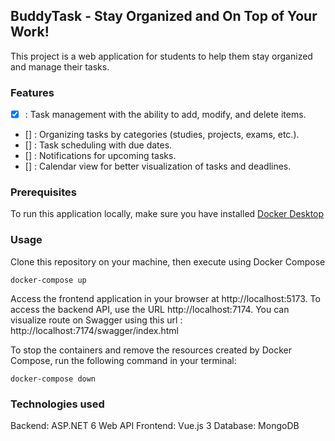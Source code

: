 ## BuddyTask - Stay Organized and On Top of Your Work!

This project is a web application for students to help them stay organized and manage their tasks.

### Features

- [x] : Task management with the ability to add, modify, and delete items.
- [] : Organizing tasks by categories (studies, projects, exams, etc.).
- [] : Task scheduling with due dates.
- [] : Notifications for upcoming tasks.
- [] : Calendar view for better visualization of tasks and deadlines.

### Prerequisites

To run this application locally, make sure you have installed [Docker Desktop](https://docs.docker.com/desktop/install/windows-install/)

### Usage

Clone this repository on your machine, then execute using Docker Compose

`docker-compose up`

Access the frontend application in your browser at http://localhost:5173.
To access the backend API, use the URL http://localhost:7174.
You can visualize route on Swagger using this url : http://localhost:7174/swagger/index.html

To stop the containers and remove the resources created by Docker Compose, run the following command in your terminal:

`docker-compose down`

### Technologies used

Backend: ASP.NET 6 Web API
Frontend: Vue.js 3
Database: MongoDB
